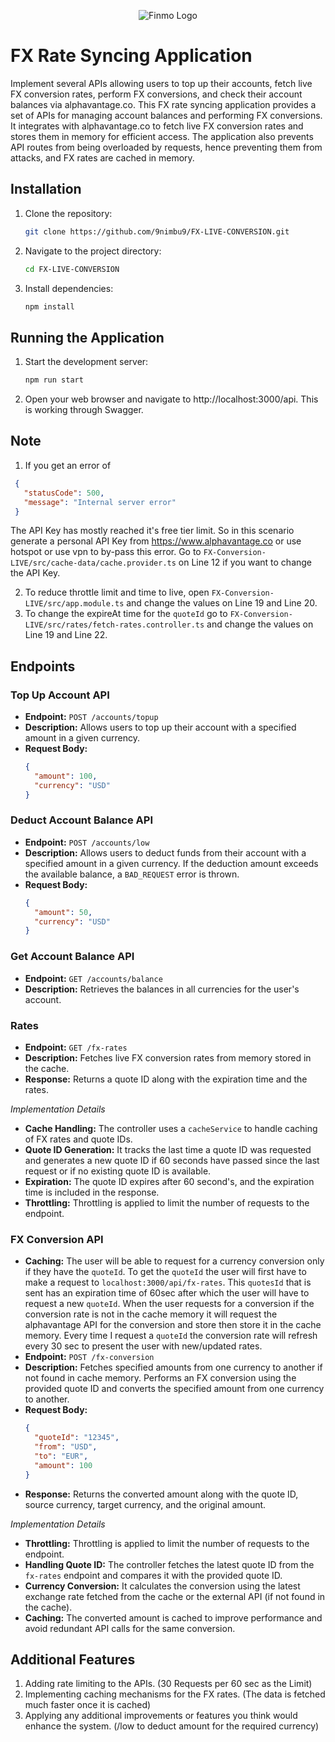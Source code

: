 <p align="center">
  <img src="https://mma.prnewswire.com/media/2147340/Finmo_Logo_Logo.jpg?p=publish" width="auto" alt="Finmo Logo" />
</p>

# FX Rate Syncing Application

Implement several APIs allowing users to top up their accounts, fetch live FX conversion rates, perform FX conversions, and check their account balances via alphavantage.co. This FX rate syncing application provides a set of APIs for managing account balances and performing FX conversions. It integrates with alphavantage.co to fetch live FX conversion rates and stores them in memory for efficient access. The application also prevents API routes from being overloaded by requests, hence preventing them from attacks, and FX rates are cached in memory.


## Installation

1. Clone the repository:

   ```bash
   git clone https://github.com/9nimbu9/FX-LIVE-CONVERSION.git
   ```

2. Navigate to the project directory:

   ```bash
   cd FX-LIVE-CONVERSION
   ```

3. Install dependencies:

   ```bash
   npm install
   ```
   

## Running the Application

1. Start the development server:

   ```bash
   npm run start
   ```

2. Open your web browser and navigate to http://localhost:3000/api. This is working through Swagger.


## Note
1. If you get an error of
 ```json
  {
    "statusCode": 500,
    "message": "Internal server error"
  }
  ```
   The API Key has mostly reached it's free tier limit. So in this scenario generate a personal API Key from https://www.alphavantage.co or use hotspot or use vpn to by-pass this error. Go to `FX-Conversion-LIVE/src/cache-data/cache.provider.ts` on Line 12 if you want to change the API Key. 
   
2. To reduce throttle limit and time to live, open `FX-Conversion-LIVE/src/app.module.ts` and change the values on Line 19 and Line 20.
3. To change the expireAt time for the `quoteId` go to `FX-Conversion-LIVE/src/rates/fetch-rates.controller.ts` and change the values on Line 19 and Line 22.



## Endpoints

### Top Up Account API

- **Endpoint:** `POST /accounts/topup`
- **Description:** Allows users to top up their account with a specified amount in a given currency.
- **Request Body:**
  ```json
  {
    "amount": 100,
    "currency": "USD"
  }
  ```


### Deduct Account Balance API

- **Endpoint:** `POST /accounts/low`
- **Description:** Allows users to deduct funds from their account with a specified amount in a given currency. If the deduction amount exceeds the available balance, a `BAD_REQUEST` error is thrown.
- **Request Body:**
  ```json
  {
    "amount": 50,
    "currency": "USD"
  }
  ```


### Get Account Balance API

- **Endpoint:** `GET /accounts/balance`
- **Description:** Retrieves the balances in all currencies for the user's account.



### Rates
- **Endpoint:** `GET /fx-rates`
- **Description:** Fetches live FX conversion rates from memory stored in the cache.
- **Response:** Returns a quote ID along with the expiration time and the rates.

*Implementation Details*

- **Cache Handling:** The controller uses a `cacheService` to handle caching of FX rates and quote IDs.
- **Quote ID Generation:** It tracks the last time a quote ID was requested and generates a new quote ID if 60 seconds have passed since the last request or if no existing quote ID is available.
- **Expiration:** The quote ID expires after 60 second's, and the expiration time is included in the response.
- **Throttling:** Throttling is applied to limit the number of requests to the endpoint.



### FX Conversion API
- **Caching:** The user will be able to request for a currency conversion only if they have the `quoteId`. To get the `quoteId` the user will first have to make a request to `localhost:3000/api/fx-rates`. This `quotesId` that is sent has an expiration time of 60sec after which the user will have to request a new `quoteId`. When the user requests for a conversion if the conversion rate is not in the cache memory it will request the alphavantage API for the conversion and store then store it in the cache memory. Every time I request a `quoteId` the conversion rate will refresh every 30 sec to present the user with new/updated rates.
- **Endpoint:** `POST /fx-conversion`
- **Description:** Fetches specified amounts from one currency to another if not found in cache memory. Performs an FX conversion using the provided quote ID and converts the specified amount from one currency to another.
- **Request Body:** 
  ```json
  {
    "quoteId": "12345",
    "from": "USD",
    "to": "EUR",
    "amount": 100
  }
  ```
- **Response:** Returns the converted amount along with the quote ID, source currency, target currency, and the original amount.

*Implementation Details*

- **Throttling:** Throttling is applied to limit the number of requests to the endpoint.
- **Handling Quote ID:** The controller fetches the latest quote ID from the `fx-rates` endpoint and compares it with the provided quote ID.
- **Currency Conversion:** It calculates the conversion using the latest exchange rate fetched from the cache or the external API (if not found in the cache).
- **Caching:** The converted amount is cached to improve performance and avoid redundant API calls for the same conversion.



## Additional Features
1. Adding rate limiting to the APIs. (30 Requests per 60 sec as the Limit)
2. Implementing caching mechanisms for the FX rates. (The data is fetched much faster once it is cached)
3. Applying any additional improvements or features you think would enhance
the system. (/low to deduct amount for the required currency)

